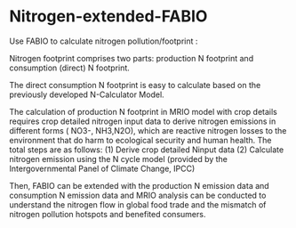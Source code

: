 # Nitrogen-extended-FABIO
Use FABIO to calculate nitrogen pollution/footprint :

Nitrogen footprint comprises two parts:  production N footprint and consumption (direct) N footprint. 

The direct consumption N footprint is easy to calculate based on the previously developed N-Calculator Model. 

The calculation of production N footprint in MRIO model with crop details requires crop detailed nitrogen input data to derive nitrogen emissions in different forms ( NO3-, NH3,N2O), which are reactive nitrogen losses to the environment that do harm to ecological security and human health. The total steps are as follows:
  (1) Derive crop detailed Ninput data
  (2) Calculate nitrogen emission using the N cycle model (provided by the Intergovernmental Panel of Climate Change, IPCC)
  
Then, FABIO can be extended with the production N emission data and consumption N emission data and MRIO analysis can be conducted to understand the nitrogen flow in global food trade and the mismatch of nitrogen pollution hotspots and benefited consumers. 
